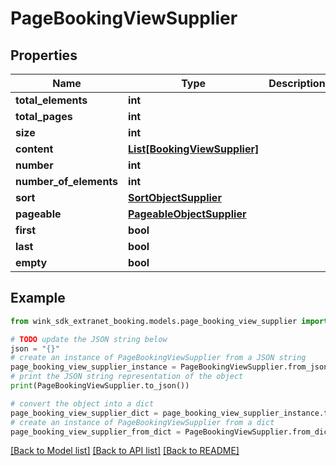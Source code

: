 # PageBookingViewSupplier


## Properties

Name | Type | Description | Notes
------------ | ------------- | ------------- | -------------
**total_elements** | **int** |  | [optional] 
**total_pages** | **int** |  | [optional] 
**size** | **int** |  | [optional] 
**content** | [**List[BookingViewSupplier]**](BookingViewSupplier.md) |  | [optional] 
**number** | **int** |  | [optional] 
**number_of_elements** | **int** |  | [optional] 
**sort** | [**SortObjectSupplier**](SortObjectSupplier.md) |  | [optional] 
**pageable** | [**PageableObjectSupplier**](PageableObjectSupplier.md) |  | [optional] 
**first** | **bool** |  | [optional] 
**last** | **bool** |  | [optional] 
**empty** | **bool** |  | [optional] 

## Example

```python
from wink_sdk_extranet_booking.models.page_booking_view_supplier import PageBookingViewSupplier

# TODO update the JSON string below
json = "{}"
# create an instance of PageBookingViewSupplier from a JSON string
page_booking_view_supplier_instance = PageBookingViewSupplier.from_json(json)
# print the JSON string representation of the object
print(PageBookingViewSupplier.to_json())

# convert the object into a dict
page_booking_view_supplier_dict = page_booking_view_supplier_instance.to_dict()
# create an instance of PageBookingViewSupplier from a dict
page_booking_view_supplier_from_dict = PageBookingViewSupplier.from_dict(page_booking_view_supplier_dict)
```
[[Back to Model list]](../README.md#documentation-for-models) [[Back to API list]](../README.md#documentation-for-api-endpoints) [[Back to README]](../README.md)


